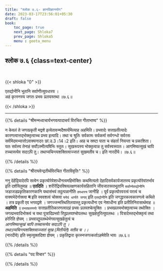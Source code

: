 ```yaml
---
title: "श्लोक ७.६- ज्ञानविज्ञानयोग"
date: 2023-03-17T23:56:01+05:30
draft: false
book:
    toc_page: true
    next_page: Shloka7
    prev_page: Shloka5
    menu : geeta_menu
---
```




## श्लोक ७.६ {class=text-center}

<br/>

{{< shloka  "0"  >}}

एतद्योनीनि भूतानि सर्वाणीत्युपधारय ।  
अहं कृत्स्नस्य जगतः प्रभवः प्रलयस्तथा ॥७.६॥

{{< /shloka >}}

---


{{% details "श्रीमन्मध्वाचार्यभगवत्पादाचर्य विरचित  गीताभाष्य" %}}

न केवलं ते जगत्प्रकृती मद्वशे इत्येतावन्मदैश्वर्यमित्याह अहमिति। 
प्रभवादेः सत्ताप्रतीत्यादेः कारणत्वात्तद्भोक्तृत्वाच्च प्रभव इत्यादि। 
तथा च श्रुतिः सर्वकामः सर्वकर्मा सर्वगन्धो सर्वरसः सर्वमिदमभ्यात्तोऽवाक्यनादरः छां.उ.3।14।2 इति। 
आह च स्रष्टा पाता च संहर्ता नियन्ता च प्रकाशिता। 
यतः सर्वस्य तेनाहं सर्वोऽस्मीत्यषिभिः स्तुतः। 
सुखरूपस्य भोक्तृत्वान्न तु सर्वस्वरूपतः। 
आगमिष्यत्सुखं चापि तच्चास्त्येव सदाऽपि तु। तथाप्यचिन्त्यशक्तित्वाज्जातं सुखमतीव च। इति नारदीये। ॥७.६॥

{{% /details %}}



{{% details "श्रीराघवेन्द्रतीर्थविरचित गीताविवृतिः" %}}

ननु देहेंद्रियादेरपि सत्वेन प्रकृत्योरेवेशाधीनत्वमहिमोक्तिः 
कथमित्यतो देहादिसर्वकार्यजातस्य प्रकृत्योरेवांतर्भाव इति 
दर्शयितुमाह ॥ **एतदिति** ।
शरीरेंद्रियविषयलक्षणकार्यसहितानि जीवजातरूपभूतानि 
`सर्वाण्येतद्योनीनि` जडाजडप्रकृतिकारणकानि यथासंभवं 
तदुत्पन्नानीति `उपधारय` जानीहि । पूर्वं प्रकृत्योरवरत्वं परत्वं 
च वाक्यभेदेनोक्त्वा **म** इति स्ववशत्वं चोक्त्वा 
`ययेदं धार्यते जगत्‌` इति `एतद्योनीनि` इति 
जगद्धारकत्वकारणत्वे कथिते । 
तत्र प्रकृती एव भगवद्वशे । जगज्जन्मस्थितिलयास्तु 
प्रकृत्यधीना एव नेशाधीना इति प्रतीतिनिरासार्थमाह ॥ 
**अहमिति** ॥ `प्रभवप्रलययोः` सत्ताप्रतीतिकारणत्वादहं प्रभवः 
प्रलयश्चेत्युक्तिः । प्रभवप्रलयभोक्तृत्वाच्च तथोक्तिः । 
जगत्प्रभवादिभोक्त्वं च यथा पुत्रादिप्रभवो  रिपुप्रलयश्चोपलब्धः
सुखहेतुरित्युपलब्धः । पित्रादेस्तद्भोक्तृत्वं तथा हरेरिति 
ज्ञेयम्‌ । प्रभवाद्युपलब्धेर्भगवत्सुखहेतुत्वं च   
*आगमिष्यत्सुखं चापि तच्चास्त्येव सदाऽपि तु ।*  
*तथाऽप्यचिन्त्यशक्तित्वाज्जातं सुख (मितीर्यते) मतीव च ।।*  
(नारदीये) इति स्मृत्युक्तदिशा ज्ञेयम्‌ । 
प्रकृतिद्वारा कृत्स्नजगत्कर्ताऽहमेवेति भावः ॥७.६॥


{{% /details %}}



{{% details "पद विचार" %}}


{{% /details %}}
